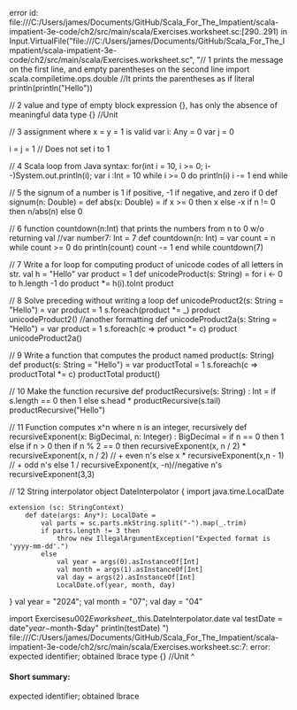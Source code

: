 error id: file:///C:/Users/james/Documents/GitHub/Scala_For_The_Impatient/scala-impatient-3e-code/ch2/src/main/scala/Exercises.worksheet.sc:[290..291) in Input.VirtualFile("file:///C:/Users/james/Documents/GitHub/Scala_For_The_Impatient/scala-impatient-3e-code/ch2/src/main/scala/Exercises.worksheet.sc", "// 1 prints the message on the first line, and empty parentheses on the second line
import scala.compiletime.ops.double
//It prints the parentheses as if literal
println(println("Hello"))

// 2 value and type of empty block expression {}, has only the absence of meaningful data
type {} //Unit
 
// 3  assignment where x = y = 1 is valid
var i: Any = 0
var j = 0

i = j = 1 // Does not set i to 1

// 4 Scala loop from Java syntax: for(int i = 10, i >= 0; i--)System.out.println(i);
var i :Int = 10
while i >= 0 do
  println(i)
  i -= 1
end while

// 5 the signum of a number is 1 if positive, -1 if negative, and zero if 0
def signum(n: Double) =
    def abs(x: Double) = if x >= 0 then x else -x
    if n != 0 then
        n/abs(n)
    else
        0

// 6 function countdown(n:Int) that prints the numbers from n to 0 w/o returning val
//var number7: Int = 7
def countdown(n: Int) =
    var count = n
    while count >= 0 do
      println(count)
      count -= 1
    end while
countdown(7)    

// 7 Write a for loop for computing product of unicode codes of all letters in str.
val h = "Hello"
var product = 1
def unicodeProduct(s: String) =
    for i <- 0 to h.length -1 do
        product *= h(i).toInt
    product

// 8 Solve preceding without writing a loop
def unicodeProduct2(s: String = "Hello") =
    var product = 1
    s.foreach(product *= _)
    product
unicodeProduct2()
//another formatting
def unicodeProduct2a(s: String = "Hello") =
    var product = 1
    s.foreach(c => product *= c)
    product
unicodeProduct2a()

// 9 Write a function that computes the product named product(s: String)
def product(s: String = "Hello") =
    var productTotal = 1
    s.foreach(c => productTotal *= c)
    productTotal
product()

// 10 Make the function recursive
def productRecursive(s: String) : Int =
    if s.length == 0 then 1
    else s.head * productRecursive(s.tail)
productRecursive("Hello")        

// 11 Function computes x^n where n is an integer, recursively
def recursiveExponent(x: BigDecimal, n: Integer) : BigDecimal =
    if n == 0 then 1
    else if n > 0 then
      if n % 2 == 0 then recursiveExponent(x, n / 2) * recursiveExponent(x, n / 2) // + even n's
      else x * recursiveExponent(x,n - 1) // + odd n's
    else 1 / recursiveExponent(x, -n)//negative n's
recursiveExponent(3,3)

// 12 String interpolator
object DateInterpolator {
    import java.time.LocalDate

    extension (sc: StringContext)
        def date(args: Any*): LocalDate =
            val parts = sc.parts.mkString.split("-").map(_.trim)
            if parts.length != 3 then
                throw new IllegalArgumentException("Expected format is 'yyyy-mm-dd'.")
            else
                val year = args(0).asInstanceOf[Int]
                val month = args(1).asInstanceOf[Int] 
                val day = args(2).asInstanceOf[Int]
                LocalDate.of(year, month, day)
}
val year = "2024"; val month = "07"; val day = "04"

import Exercises$u002Eworksheet$_.this.DateInterpolator.date
val testDate = date"$year-$month-$day"
println(testDate)  ")
file:///C:/Users/james/Documents/GitHub/Scala_For_The_Impatient/scala-impatient-3e-code/ch2/src/main/scala/Exercises.worksheet.sc:7: error: expected identifier; obtained lbrace
type {} //Unit
     ^
#### Short summary: 

expected identifier; obtained lbrace